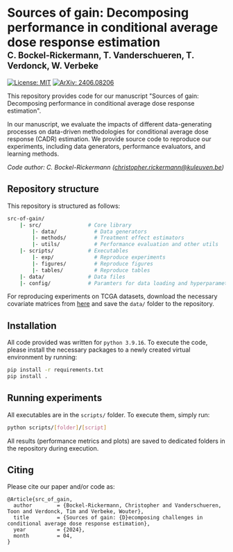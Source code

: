 # Sources of gain: Decomposing performance in conditional average dose response estimation </br><sub><sub> C. Bockel-Rickermann, T. Vanderschueren, T. Verdonck, W. Verbeke


[![License: MIT](https://img.shields.io/badge/License-MIT-blue.svg)](https://opensource.org/licenses/MIT) [![ArXiv: 2406.08206](https://img.shields.io/badge/Paper-Arxiv-red)](https://arxiv.org/pdf/2406.08206)


This repository provides code for our manuscript "Sources of gain: Decomposing performance in conditional average dose response estimation".  

In our manuscript, we evaluate the impacts of different data-generating processes on data-driven methodologies for conditional average dose response (CADR) estimation. We provide source code to reproduce our experiments, including data generators, performance evaluators, and learning methods.

*Code author: C. Bockel-Rickermann ([christopher.rickermann@kuleuven.be](mailto:christopher.rickermann@kuleuven.be))*


## Repository structure

This repository is structured as follows:

```bash
src-of-gain/
    |- src/               # Core library
        |- data/            # Data generators
        |- methods/         # Treatment effect estimators
        |- utils/           # Performance evaluation and other utils
    |- scripts/           # Executables
        |- exp/             # Reproduce experiments
        |- figures/         # Reproduce figures
        |- tables/          # Reproduce tables
    |- data/              # Data files
    |- config/            # Paramters for data loading and hyperparameter tuning
```

For reproducing experiments on TCGA datasets, download the necessary covariate matrices from [here](https://drive.google.com/file/d/1VNEZn_aeNzxPfMB9uf2P4ofYJdF9U90N/view?usp=sharing) and save the ```data/``` folder to the repository.


## Installation

All code provided was written for ```python 3.9.16```. To execute the code, please install the necessary packages to a newly created virtual environment by running:

```bash
pip install -r requirements.txt
pip install .
```

## Running experiments

All executables are in the ```scripts/``` folder. To execute them, simply run:

```bash
python scripts/[folder]/[script]
```

All results (performance metrics and plots) are saved to dedicated folders in the repository during execution.


## Citing

Please cite our paper and/or code as:

```
@Article{src_of_gain,
  author        = {Bockel-Rickermann, Christopher and Vanderschueren, Toon and Verdonck, Tim and Verbeke, Wouter},
  title         = {Sources of gain: {D}ecomposing challenges in conditional average dose response estimation},
  year          = {2024},
  month         = 04,
}

```
